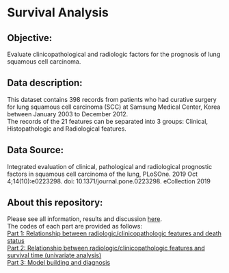 # Survival Analysis  
## Objective:  
Evaluate clinicopathological and radiologic factors for the prognosis of lung squamous cell carcinoma.  
## Data description:
This dataset contains 398 records from patients who had curative surgery for lung squamous cell carcinoma (SCC)
at Samsung Medical Center, Korea between January 2003 to December 2012.   
The records of the 21 features can be separated into 3 groups: Clinical, Histopathologic and Radiological features.    
## Data Source:  
Integrated evaluation of clinical, pathological and radiological prognostic factors in squamous cell carcinoma
of the lung, PLoSOne. 2019 Oct 4;14(10):e0223298. doi: 10.1371/journal.pone.0223298. eCollection 2019
## About this repository:  
Please see all information, results and discussion [here]().  
The codes of each part are provided as follows:  
[Part 1: Relationship between radiologic/clinicopathologic features and death status]()  
[Part 2: Relationship between radiologic/clinicopathologic features and survival time
(univariate analysis)]()  
[Part 3: Model building and diagnosis]()  
